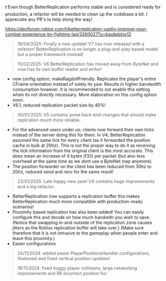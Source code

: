 ❗ Even though BetterReplication performs stable and is considered ready for production, a refactor will be needed to clean up the codebase a bit.
I appreciate any PR's to help along the way!

https://devforum.roblox.com/t/betterreplication-vastly-improve-your-combat-experience-by-fighting-lag/3260027?u=baukeblox12
> 18/04/2025: Finally a new update! V7 has now released with a refactor! BetterReplication is no longer a plug-and-play based model but a proper framework instead!

> 15/02/2025: V6 BetterReplication has moved away from ByteNet and now has its own buffer reader and writer!
- new config option; makeRagdollFriendly. Replicates the player's entire CFrame orientation instead of solely its yaw.
Results in higher bandwidth consumption however. It is recommended to not enable this setting when its not directly necessary.
More elaboration on this config option soon.
- V6.1; reduced replication packet size by 40%!

> 30/01/2025: V5 contains some back-end changes that should make replication much more reliable.
- For the advanced users under us; clients now forward their own ticks instead of the server doing this for them. 
In V4; BetterReplication assumed the same tick for every client (as it forwarded the position cache in bulk at 20hz). This
is not the proper way to do it as receiving the tick information from the original client is the most accurate. This does mean an
increase of 4 bytes (f32) per packet (but also less overhead at the same time as we dont use a ByteNet map anymore). 
- The position forwarder on the client has been reduced from 30hz to 20hz, reduced send and recv for the same result!

> 23/01/2025: Late happy new year! V4 contains huge improvements and a big refactor. 
- BetterReplication now supports a replication buffer this makes BetterReplication much more compatible with production-ready scenarios!
- Proximity based replication has also been added! You can easily configure this and decide on how much bandwith you wish to save.
(Notice that swapping in-and-outside of the replication zone causes jitters as the Roblox replication buffer will take over.)
(Make sure therefore that it is not intrusive to the gameplay when people enter and leave this proximity.)
- Easier configurations

> 24/11/2024: added easier PlayerPositionsHandler configurations, finetuned and fixed vertical position updates!

> 18/11/2024: fixed buggy player collisions, large networking improvements and R6 incorrect position fix!
